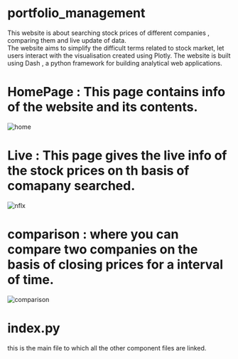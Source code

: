 # portfolio_management
This website is about searching stock prices of different companies , comparing them and live update of data.  
The website aims to simplify the difficult terms related to stock market, let users interact with the visualisation created using Plotly.
The website is built using Dash , a python framework for building analytical web applications.  

# HomePage : This page contains info of the website and its contents.

![home](https://user-images.githubusercontent.com/36327997/42178496-4d1761ba-7e4e-11e8-82cc-ebcbb4e63794.png)

# Live : This page gives the live info of the stock prices on th basis of comapany searched.

![nflx](https://user-images.githubusercontent.com/36327997/42178554-7d24fc8c-7e4e-11e8-9b1e-96051183d4b7.png)

# comparison : where you can compare two companies on the basis of closing prices for a interval of time.

![comparison](https://user-images.githubusercontent.com/36327997/42178550-794bb826-7e4e-11e8-998f-20cac052fdf1.png)


 # index.py
 this is the main file to which all the other component files are linked.  




